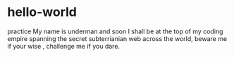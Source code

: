 # hello-world
practice
My name is underman and soon I shall be at the top of my coding empire spanning the secret subterrianian web across the world, beware me if your wise , challenge me if you dare. 
